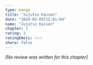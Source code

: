 ```yaml
---
type: manga
title: "Jujutsu Kaisen"
date: "2024-02-05T12:01:04"
name: "Jujutsu Kaisen"
chapter: 3
rating: 3
ratingEmoji: ⭐️⭐️⭐️
share: false
---
```


_[No review was written for this chapter]_
